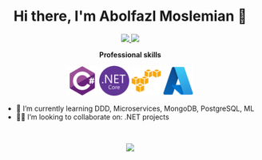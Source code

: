 <h1 align="center">Hi there, I'm Abolfazl Moslemian 👋</h1>

<p align="center">
 <a href="https://linkedin.com/in/Abowfzl" target="_blank">
  <img src="https://img.icons8.com/fluent/60/000000/linkedin.png" />
 </a>
  <a href="https://twitter.com/abowfzl" target="_blank">
  <img src="https://img.icons8.com/fluent/60/000000/twitter.png" />
 </a>
</p>

<p align="center"> 
 <strong>
  Professional skills
  </strong>
</p>

<p align="center"> 
  <img src="https://raw.githubusercontent.com/devicons/devicon/master/icons/csharp/csharp-original.svg" alt="csharp" width="60" height="60" />
  <img src="https://raw.githubusercontent.com/devicons/devicon/master/icons/dotnetcore/dotnetcore-original.svg" alt="dotnet" width="60" height="60" />
  <img src="https://raw.githubusercontent.com/devicons/devicon/master/icons/amazonwebservices/amazonwebservices-original.svg" alt="aws" width="60" height="60" />
  <img src="https://raw.githubusercontent.com/devicons/devicon/master/icons/azure/azure-original.svg" alt="azure" width="60" height="60" />
</p>

- 🌱 I’m currently learning DDD, Microservices, MongoDB, PostgreSQL, ML
- 🦸🏻 I’m looking to collaborate on: .NET projects

</br>

<p align="center">
 <a href="#" alt="Abolfazl Moslemian's github stats">
  <img src="https://github-readme-stats.vercel.app/api?username=Abowfzl&theme=tokyonight&show_icons=true" />
 </a>
</p>

<!--
**abowfzl/abowfzl** is a ✨ _special_ ✨ repository because its `README.md` (this file) appears on your GitHub profile.

Here are some ideas to get you started:

- 🔭 I’m currently working on ...
- 🌱 I’m currently learning ...
- 👯 I’m looking to collaborate on ...
- 🤔 I’m looking for help with ...
- 💬 Ask me about ...
- 📫 How to reach me: ...
- 😄 Pronouns: ...
- ⚡ Fun fact: ...
-->
